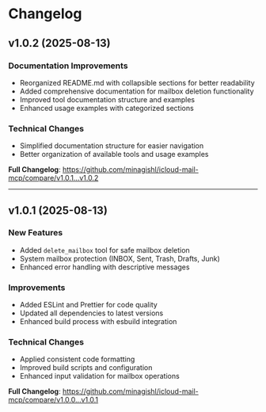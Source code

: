 # Changelog

## v1.0.2 (2025-08-13)

### Documentation Improvements

- Reorganized README.md with collapsible sections for better readability
- Added comprehensive documentation for mailbox deletion functionality
- Improved tool documentation structure and examples
- Enhanced usage examples with categorized sections

### Technical Changes

- Simplified documentation structure for easier navigation
- Better organization of available tools and usage examples

**Full Changelog**: https://github.com/minagishl/icloud-mail-mcp/compare/v1.0.1...v1.0.2

---

## v1.0.1 (2025-08-13)

### New Features

- Added `delete_mailbox` tool for safe mailbox deletion
- System mailbox protection (INBOX, Sent, Trash, Drafts, Junk)
- Enhanced error handling with descriptive messages

### Improvements

- Added ESLint and Prettier for code quality
- Updated all dependencies to latest versions
- Enhanced build process with esbuild integration

### Technical Changes

- Applied consistent code formatting
- Improved build scripts and configuration
- Enhanced input validation for mailbox operations

**Full Changelog**: https://github.com/minagishl/icloud-mail-mcp/compare/v1.0.0...v1.0.1
